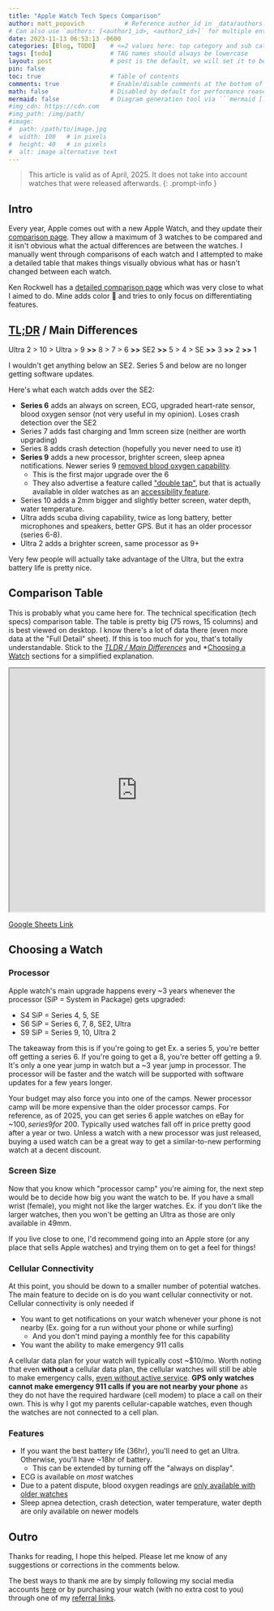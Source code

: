 ```yaml
---
title: "Apple Watch Tech Specs Comparison"
author: matt_popovich           # Reference author_id in _data/authors.yml
# Can also use `authors: [<author1_id>, <author2_id>]` for multiple entries
date: 2023-11-13 06:53:13 -0600
categories: [Blog, TODO]    # <=2 values here: top category and sub category
tags: [todo]                # TAG names should always be lowercase
layout: post                # post is the default, we will set it to be explicit
pin: false
toc: true                   # Table of contents
comments: true              # Enable/disable comments at the bottom of the post
math: false                 # Disabled by default for performance reasons
mermaid: false              # Diagram generation tool via ```mermaid [...]```
#img_cdn: https://cdn.com
#img_path: /img/path/
#image:
#  path: /path/to/image.jpg
#  width: 100   # in pixels
#  height: 40   # in pixels
#  alt: image alternative text
---
```


> This article is valid as of April, 2025. It does not take into account watches that were released afterwards.
{: .prompt-info }

## Intro
Every year, Apple comes out with a new Apple Watch, and they update their [comparison page](https://www.apple.com/watch/compare/). They allow a maximum of 3 watches to be compared and it isn't obvious what the actual differences are between the watches. I manually went through comparisons of each watch and I attempted to make a detailed table that makes things visually obvious what has or hasn't changed between each watch.

Ken Rockwell has a [detailed comparison page](https://www.kenrockwell.com/apple/watch/compared.htm) which was very close to what I aimed to do. Mine adds color 🌈 and tries to only focus on differentiating features.

## [TL;DR](https://www.merriam-webster.com/dictionary/TL%3BDR) / Main Differences
Ultra 2 > 10 > Ultra > 9 **\>\>** 8 > 7 > 6 **\>\>** SE2 **\>\>** 5 > 4 > SE **\>\>** 3 **\>\>** 2 **\>\>** 1

I wouldn't get anything below an SE2. Series 5 and below are no longer getting software updates.

Here's what each watch adds over the SE2:
* **Series 6** adds an always on screen, ECG, upgraded heart-rate sensor, blood oxygen sensor (not very useful in my opinion). Loses crash detection over the SE2
* Series 7 adds fast charging and 1mm screen size (neither are worth upgrading)
* Series 8 adds crash detection (hopefully you never need to use it)
* **Series 9** adds a new processor, brighter screen, sleep apnea notifications. Newer series 9 [removed blood oxygen capability](https://www.reddit.com/r/AppleWatch/comments/199g8ag/finally_the_answer_to_if_your_apple_watch_will).
  * This is the first major upgrade over the 6
  * They also advertise a feature called ["double tap"](https://www.youtube.com/watch?v=pm-ZXg3uA0Y), but that is actually available in older watches as an [accessibility feature](https://www.youtube.com/watch?v=oDpIhooDyaY).
* Series 10 adds a 2mm bigger and slightly better screen, water depth, water temperature.
* Ultra adds scuba diving capability, twice as long battery, better microphones and speakers, better GPS. But it has an older processor (series 6-8).
* Ultra 2 adds a brighter screen, same processor as 9+

Very few people will actually take advantage of the Ultra, but the extra battery life is pretty nice.

## Comparison Table

This is probably what you came here for. The technical specification (tech specs) comparison table. The table is pretty big (75 rows, 15 columns) and is best viewed on desktop. I know there's a lot of data there (even more data at the "Full Detail" sheet). If this is too much for you, that's totally understandable. Stick to the *[TLDR / Main Differences](#tldr--main-differences)* and *[Choosing a Watch](#choosing-a-watch) sections for a simplified explanation.

<iframe
src="https://docs.google.com/spreadsheets/d/e/2PACX-1vSmwLfkBE_YfgQ97XL8FMw8loxC0H6in7IR4afRTdIgDUHx6-bPiXcsyNZUkRaAghxiqYAXui2RaXsR/pubhtml?widget=true&amp;headers=false"
width="100%"
height="480px">
</iframe>

[Google Sheets Link](https://docs.google.com/spreadsheets/d/1eqiCBch0L0zLJlOY20XQpa4qG1mGTX5eFqrFYFPZaSE/edit?usp=sharing)

## Choosing a Watch

### Processor
Apple watch's main upgrade happens every ~3 years whenever the processor (SiP = System in Package) gets upgraded:
* S4 SiP = Series 4, 5, SE
* S6 SiP = Series 6, 7, 8, SE2, Ultra
* S9 SiP = Series 9, 10, Ultra 2

The takeaway from this is if you're going to get Ex. a series 5, you're better off getting a series 6. If you're going to get a 8, you're better off getting a 9. It's only a one year jump in watch but a ~3 year jump in processor. The processor will be faster and the watch will be supported with software updates for a few years longer.

Your budget may also force you into one of the camps. Newer processor camp will be more expensive than the older processor camps. For reference, as of 2025, you can get series 6 apple watches on eBay for ~$100, series 9 for ~$200. Typically used watches fall off in price pretty good after a year or two. Unless a watch with a new processor was just released, buying a used watch can be a great way to get a similar-to-new performing watch at a decent discount.

### Screen Size
Now that you know which "processor camp" you're aiming for, the next step would be to decide how big you want the watch to be. If you have a small wrist (female), you might not like the larger watches. Ex. if you don't like the larger watches, then you won't be getting an Ultra as those are only available in 49mm.

If you live close to one, I'd recommend going into an Apple store (or any place that sells Apple watches) and trying them on to get a feel for things!

### Cellular Connectivity
At this point, you should be down to a smaller number of potential watches. The main feature to decide on is do you want cellular connectivity or not. Cellular connectivity is only needed if
* You want to get notifications on your watch whenever your phone is not nearby (Ex. going for a run without your phone or while surfing)
  * And you don't mind paying a monthly fee for this capability
* You want the ability to make emergency 911 calls

A cellular data plan for your watch will typically cost ~$10/mo. Worth noting that even **without** a cellular data plan, the cellular watches will still be able to make emergency calls, [even without active service](https://nct911.org/old-phones-can-call-911/). **GPS only watches cannot make emergency 911 calls if you are not nearby your phone** as they do not have the required hardware (cell modem) to place a call on their own. This is why I got my parents cellular-capable watches, even though the watches are not connected to a cell plan.

### Features
* If you want the best battery life (36hr), you'll need to get an Ultra. Otherwise, you'll have ~18hr of battery.
  * This can be extended by turning off the "always on display".
* ECG is available on *most* watches
* Due to a patent dispute, blood oxygen readings are [only available with older watches](https://www.reddit.com/r/AppleWatch/comments/199g8ag/finally_the_answer_to_if_your_apple_watch_will)
* Sleep apnea detection, crash detection, water temperature, water depth are only available on newer models

## Outro
Thanks for reading, I hope this helped. Please let me know of any suggestions or corrections in the comments below.

The best ways to thank me are by simply following my social media accounts [here](/about) or by purchasing your watch (with no extra cost to you) through one of my [referral links](TODO).
